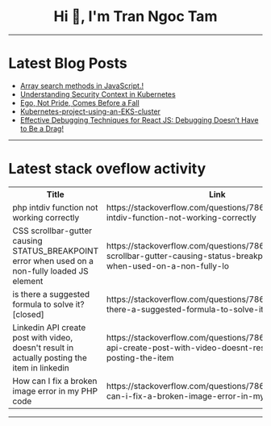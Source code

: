 <h1 align="center">Hi 👋, I'm Tran Ngoc Tam</h1>

---

# Latest Blog Posts 
<!-- BLOG-POST-LIST:START -->
- [Array search methods in JavaScript.!](https://dev.to/samandarhodiev/array-search-methods-in-javascript-406p)
- [Understanding Security Context in Kubernetes](https://dev.to/piyushbagani15/understanding-security-context-in-kubernetes-1gkn)
- [Ego, Not Pride, Comes Before a Fall](https://dev.to/thesimpledev/ego-not-pride-comes-before-a-fall-3bcl)
- [Kubernetes-project-using-an-EKS-cluster](https://dev.to/sukuru_naga_sai_srinivasu/kubernetes-project-using-an-eks-cluster-42kg)
- [Effective Debugging Techniques for React JS: Debugging Doesn’t Have to Be a Drag!](https://dev.to/a_shokn/effective-debugging-techniques-for-react-js-debugging-doesnt-have-to-be-a-drag-2iea)
<!-- BLOG-POST-LIST:END -->

---

# Latest stack oveflow activity
<table>
  <tr><th>Title</th><th>Link</th></tr>
  <!-- STACKOVERFLOW:START --><tr><td>php intdiv function not working correctly</td><td>https://stackoverflow.com/questions/78688718/php-intdiv-function-not-working-correctly</td></tr><tr><td>CSS scrollbar-gutter causing STATUS_BREAKPOINT error when used on a non-fully loaded JS element</td><td>https://stackoverflow.com/questions/78688717/css-scrollbar-gutter-causing-status-breakpoint-error-when-used-on-a-non-fully-lo</td></tr><tr><td>is there a suggested formula to solve it? [closed]</td><td>https://stackoverflow.com/questions/78688601/is-there-a-suggested-formula-to-solve-it</td></tr><tr><td>Linkedin API create post with video, doesn&#39;t result in actually posting the item in linkedin</td><td>https://stackoverflow.com/questions/78688590/linkedin-api-create-post-with-video-doesnt-result-in-actually-posting-the-item</td></tr><tr><td>How can I fix a broken image error in my PHP code</td><td>https://stackoverflow.com/questions/78688587/how-can-i-fix-a-broken-image-error-in-my-php-code</td></tr><!-- STACKOVERFLOW:END -->
</table>

---


